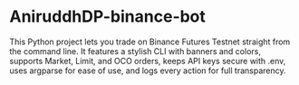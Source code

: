 # AniruddhDP-binance-bot
This Python project lets you trade on Binance Futures Testnet straight from the command line. It features a stylish CLI with banners and colors, supports Market, Limit, and OCO orders, keeps API keys secure with .env, uses argparse for ease of use, and logs every action for full transparency.
